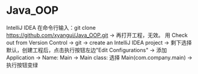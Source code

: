 # Java_OOP
IntelliJ IDEA
在命令行输入：git clone https://github.com/xyangui/Java_OOP.git -> 再打开工程，无效。
用 Check out from Version Control -> git -> create an IntelliJ IDEA project ->
剩下选择默认，创建工程后，点击执行按钮左边"Edit Configurations" ->
添加 Application -> Name: Main ->
Main class: 选择 Main(com.company.main) -> 执行按钮变绿